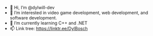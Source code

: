 - 👋 Hi, I’m @dylwill-dev
- 👀 I’m interested in video game development, web development, and software development.
- 🌱 I’m currently learning C++ and .NET
- 📫 Link tree: https://linktr.ee/DylBosch


<!---
dylwill-dev/dylwill-dev is a ✨ special ✨ repository because its `README.md` (this file) appears on your GitHub profile.
You can click the Preview link to take a look at your changes.
--->

